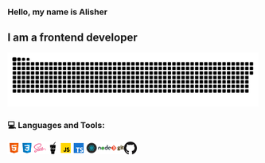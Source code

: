
### Hello, my name is Alisher

## I am a frontend developer

<!-- - 💻 Web developer
- ☀️ I am filled with my knowledge of React
- 👯 I will be glad to any cooperation and practical advice -->





<p align="center">
 <img  width="600" src="assets/github-snake.svg" style="" alt="snake"/>
</p>


### 💻 Languages and Tools:

<img align="left" alt="HTML5" width="26px" src="./src/img/html.svg" />
<img align="left" alt="CSS3" width="26px" src="./src/img/css.svg" />
<img align="left" alt="Sass" width="26px" src="./src/img/sass.svg" />
<img align="left" alt="Gulp" width="26px" src="./src/img/gulpb.svg" />
<img align="left" alt="JavaScript" width="26px" src="./src/img/jsb.svg" />
<img align="left" alt="TypeScript" width="26px" src="./src/img/tsb.svg" />
<img align="left" alt="React" width="26px" src="./src/img/react.svg" />
<img align="left" alt="Node.js" width="26px" src="./src/img/nodejs.svg" />
<img align="left" alt="Git" width="26px" src="https://raw.githubusercontent.com/github/explore/80688e429a7d4ef2fca1e82350fe8e3517d3494d/topics/git/git.png" />
<img align="left" alt="GitHub" width="26px" src="https://raw.githubusercontent.com/github/explore/78df643247d429f6cc873026c0622819ad797942/topics/github/github.png" />


<br>


<!-- ### Socials: -->
<!-- ![Telegram](https://img.shields.io/badge/-Telegram-090909?style=for-the-badge&logo=telegram&logoColor=27A0D9) -->
<!-- ![YouTube](https://img.shields.io/badge/-YouTube-090909?style=for-the-badge&logo=YouTube&logoColor=FF0000) -->
<!-- [![Instagram](https://img.shields.io/badge/-Instagram-090909?style=for-the-badge&logo=instagram&logoColor=B4068E)](https://www.instagram.com/_bakhriev__/) -->